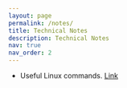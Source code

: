 ```yaml
---
layout: page
permalink: /notes/
title: Technical Notes
description: Technical Notes
nav: true
nav_order: 2
---
```


- Useful Linux commands. [Link](/cmd)
